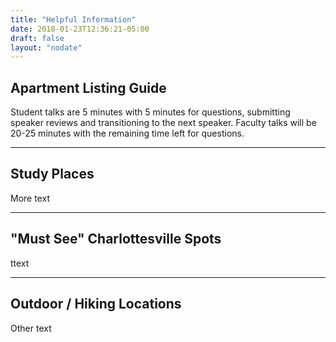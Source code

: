 ```yaml
---
title: "Helpful Information"
date: 2018-01-23T12:36:21-05:00
draft: false
layout: "nodate"
---
```


## Apartment Listing Guide

Student talks are 5 minutes with 5 minutes for questions, submitting speaker reviews and transitioning to the next speaker. Faculty talks will be 20-25 minutes with the remaining time left for questions.

----
## Study Places
More text

----
## "Must See" Charlottesville Spots
ttext



----
## Outdoor / Hiking Locations

Other text
